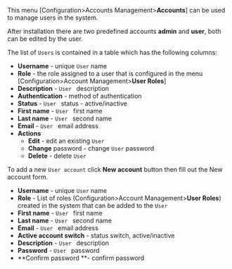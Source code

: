 This menu [Configuration>Accounts Management>**Accounts**] can be used to manage users in the system.

After installation there are two predefined accounts **admin** and **user**, both can be edited by the user.

The list of `Users`  is contained in a table which has the following columns:

- **Username** - unique `User` name
- **Role** - the role assigned to a user that is configured in the menu [Configuration>Account Management>**User Roles**]
- **Description** -  `User `  description 
- **Authentication** - method of authentication
- **Status** - `User ` status - active/inactive
- **First name** - `User ` first name
- **Last name** - `User ` second name 
- **Email** - `User ` email address
- **Actions**
  - **Edit** - edit an existing `User`  
  - **Change** password - change `User` password  
  - **Delete** - delete   `User` 



To add a new `User account`  click **New account** button then fill out the New account form. 

- **Username** - unique `User` name
- **Role** - List of roles (Configuration>Account Management>**User Roles**) created in the system that can be added to the `User` 
- **First name** - `User ` first name
- **Last name** - `User ` second name 
- **Email** - `User ` email address
- **Active account switch** - status switch, active/inactive
- **Description** -  `User `  description 
- **Password** - `User ` password
- **Confirm password **- confirm password
